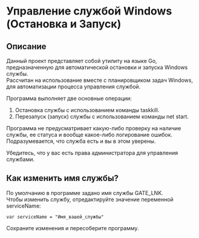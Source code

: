# Управление службой Windows (Остановка и Запуск)

## Описание

Данный проект представляет собой утилиту на языке Go, предназначенную для автоматической остановки и запуска Windows службы.  
Рассчитан на использование вместе с планировщиком задач Windows, для автоматизации процесса управления службой.  

Программа выполняет две основные операции:  
1. Остановка службы с использованием команды taskkill.  
2. Перезапуск (запуск) службы с использованием команды net start.  

Программа не предусматривает какую-либо проверку на наличие службы, ее статуса и вообще какое-либо логирование ошибок. Подразумевается, что служба есть и вы в этом уверены.

Убедитесь, что у вас есть права администратора для управления службами.

## Как изменить имя службы?

По умолчанию в программе задано имя службы GATE_LNK.  
Чтобы изменить службу, отредактируйте значение переменной serviceName:

    var serviceName = "Имя_вашей_службы"

Сохраните изменения и пересоберите программу.
